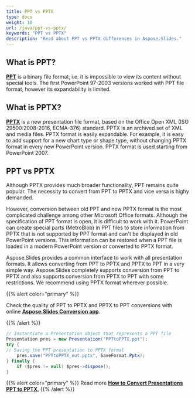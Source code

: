 ```yaml
---
title: PPT vs PPTX
type: docs
weight: 10
url: /java/ppt-vs-pptx/
keywords: "PPT vs PPTX"
description: "Read about PPT vs PPTX differences in Aspose.Slides."
---
```



## **What is PPT?**
[**PPT**](https://wiki.fileformat.com/presentation/ppt/) is a binary file format, i.e. it is impossible to view its content without special tools. The first PowerPoint 97-2003 versions worked with PPT file format, however its expandability is limited. 
## **What is PPTX?**
[**PPTX**](https://wiki.fileformat.com/presentation/pptx/) is a new presentation file format, based on the Office Open XML (ISO 29500:2008-2016, ECMA-376) standard. PPTX is an archived set of XML and media files. PPTX format is easily expandable. For example, it is easy to add support for a new chart type or shape type, without changing PPTX format in every new PowerPoint version. PPTX format is used starting from PowerPoint 2007.
## **PPT vs PPTX**
Although PPTX provides much broader functionality, PPT remains quite popular. The necessity to convert from PPT to PPTX and vice versa is highy demanded.

However, conversion between old PPT and new PPTX format is the most complicated challenge among other Microsoft Office formats. Although the specification of PPT format is open, it is difficult to work with it. PowerPoint can create special parts (MetroBlob) in PPT files to store information from PPTX that is not supported by PPT format and can't be displayed in old PowerPoint versions. This information can be restored when a PPT file is loaded in a modern PowerPoint version or converted to PPTX format.

Aspose.Slides provides a common interface to work with all presentation formats. It allows converting from PPT to PPTX and PPTX to PPT in a very simple way. Aspose.Slides completely supports conversion from PPT to PPTX and also supports conversion from PPTX to PPT with some restrictions. We recommend using PPTX format wherever possible.

{{% alert color="primary" %}} 

Check the quality of PPT to PPTX and PPTX to PPT conversions with online [**Aspose.Slides Conversion app**](https://products.aspose.app/slides/conversion/).

{{% /alert %}} 

```java
// Instantiate a Presentation object that represents a PPT file
Presentation pres = new Presentation("PPTtoPPTX.ppt");
try {
// Saving the PPT presentation to PPTX format
    pres.save("PPTtoPPTX_out.pptx", SaveFormat.Pptx);
} finally {
    if ($pres != null) $pres->dispose();
}
```

{{% alert color="primary" %}} 
Read more [**How to Convert Presentations PPT to PPTX**.](/slides/java/convert-ppt-to-pptx/)
{{% /alert %}} 